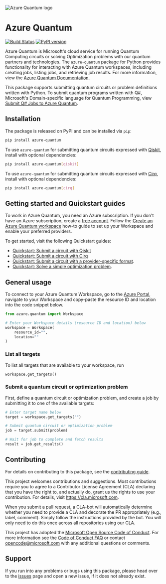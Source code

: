 ![Azure Quantum logo](https://raw.githubusercontent.com/microsoft/qdk-python/main/azure-quantum/Azure-Quantum-logo.png)

# Azure Quantum #

[![Build Status](https://dev.azure.com/ms-quantum-public/Microsoft%20Quantum%20(public)/_apis/build/status/microsoft.qdk-python?branchName=main)](https://dev.azure.com/ms-quantum-public/Microsoft%20Quantum%20(public)/_build/latest?definitionId=32&branchName=main) [![PyPI version](https://badge.fury.io/py/azure-quantum.svg)](https://badge.fury.io/py/azure-quantum)

Azure Quantum is Microsoft's cloud service for running Quantum Computing circuits or solving Optimization problems with our quantum partners and technologies. The `azure-quantum` package for Python provides functionality for interacting with Azure Quantum workspaces,
including creating jobs, listing jobs, and retrieving job results. For more information, view the [Azure Quantum Documentation](https://docs.microsoft.com/azure/quantum).

This package supports submitting quantum circuits or problem definitions written with Python. To submit quantum programs written with Q#, Microsoft's Domain-specific language for Quantum Programming, view [Submit Q# Jobs to Azure Quantum](https://docs.microsoft.com/azure/quantum/how-to-submit-jobs).

## Installation ##

The package is released on PyPI and can be installed via `pip`:

```bash
pip install azure-quantum
```

To use `azure-quantum` for submitting quantum circuits expressed with [Qiskit](https://pypi.org/project/qiskit), install with optional dependencies:

```bash
pip install azure-quantum[qiskit]
```

To use `azure-quantum` for submitting quantum circuits expressed with [Cirq](https://pypi.org/project/cirq), install with optional dependencies:

```bash
pip install azure-quantum[cirq]
```

## Getting started and Quickstart guides ##

To work in Azure Quantum, you need an Azure subscription. If you don't have an Azure subscription, create a [free account](https://azure.microsoft.com/free/). Follow the [Create an Azure Quantum workspace](https://docs.microsoft.com/azure/quantum/how-to-create-workspace) how-to guide to set up your Workspace and enable your preferred providers.

To get started, visit the following Quickstart guides:

- [Quickstart: Submit a circuit with Qiskit](https://docs.microsoft.com/azure/quantum/quickstart-microsoft-qiskit)
- [Quickstart: Submit a circuit with Cirq](https://docs.microsoft.com/azure/quantum/quickstart-microsoft-qiskit)
- [Quickstart: Submit a circuit with a provider-specific format](https://docs.microsoft.com/azure/quantum/quickstart-microsoft-provider-format).
- [Quickstart: Solve a simple optimization problem](https://docs.microsoft.com/azure/quantum/quickstart-microsoft-qio?pivots=platform-microsoft#express-a-simple-problem).

## General usage ##

To connect to your Azure Quantum Workspace, go to the [Azure Portal](https://portal.azure.com), navigate to your Workspace and copy-paste the resource ID and location into the code snippet below.

```python
from azure.quantum import Workspace

# Enter your Workspace details (resource ID and location) below
workspace = Workspace(
    resource_id="",
    location=""
)
```

### List all targets ###

To list all targets that are available to your workspace, run

```python
workspace.get_targets()
```

### Submit a quantum circuit or optimization problem ###

First, define a quantum circuit or optimization problem, and create a job by submitting it to one of the available targets:

```python
# Enter target name below
target = workspace.get_targets("")

# Submit quantum circuit or optimization problem
job = target.submit(problem)

# Wait for job to complete and fetch results
result = job.get_results()
```

## Contributing ##

For details on contributing to this package, see the [contributing guide](https://github.com/microsoft/qdk-python/blob/main/CONTRIBUTING.md).

This project welcomes contributions and suggestions. Most contributions require you to agree to a Contributor License Agreement (CLA) declaring that you have the right to, and actually do, grant us the rights to use your contribution. For details, visit
https://cla.microsoft.com.

When you submit a pull request, a CLA-bot will automatically determine whether you need to provide a CLA and decorate the PR appropriately (e.g., label, comment). Simply follow the instructions provided by the bot. You will only need to do this once across all repositories using our CLA.

This project has adopted the [Microsoft Open Source Code of Conduct](https://opensource.microsoft.com/codeofconduct/).
For more information see the [Code of Conduct FAQ](https://opensource.microsoft.com/codeofconduct/faq/)
or contact [opencode@microsoft.com](mailto:opencode@microsoft.com) with any additional questions or comments.

## Support ##

If you run into any problems or bugs using this package, please head over to the [issues](https://github.com/microsoft/qdk-python/issues) page and open a new issue, if it does not already exist.
